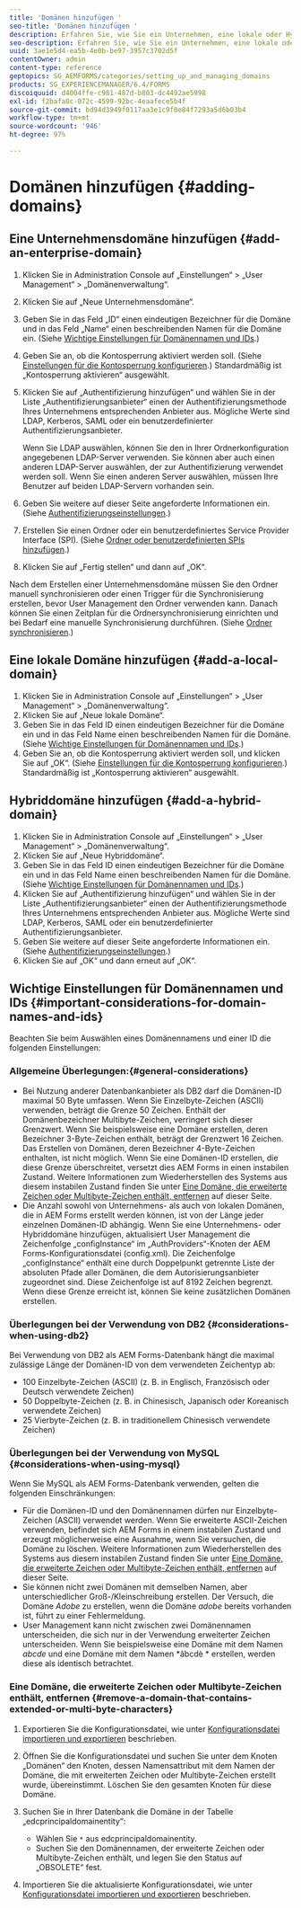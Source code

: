 ```yaml
---
title: 'Domänen hinzufügen '
seo-title: 'Domänen hinzufügen '
description: Erfahren Sie, wie Sie ein Unternehmen, eine lokale oder Hybriddomäne mithilfe der Einstellungen in Domain Management hinzufügen und allgmeine Gedanken zu Domänenamen und Ids.
seo-description: Erfahren Sie, wie Sie ein Unternehmen, eine lokale oder Hybriddomäne mithilfe der Einstellungen in Domain Management hinzufügen und allgmeine Gedanken zu Domänenamen und Ids.
uuid: 3ae1e5d4-ea5b-4e0b-be97-3957c3702d5f
contentOwner: admin
content-type: reference
geptopics: SG_AEMFORMS/categories/setting_up_and_managing_domains
products: SG_EXPERIENCEMANAGER/6.4/FORMS
discoiquuid: d4004ffe-c981-487d-b803-dc4492ae5998
exl-id: f2bafa0c-072c-4599-92bc-4eaafece5b4f
source-git-commit: bd94d3949f0117aa3e1c9f0e84f7293a5d6b03b4
workflow-type: tm+mt
source-wordcount: '946'
ht-degree: 97%

---
```


# Domänen hinzufügen {#adding-domains}

## Eine Unternehmensdomäne hinzufügen {#add-an-enterprise-domain}

1. Klicken Sie in Administration Console auf „Einstellungen“ > „User Management“ > „Domänenverwaltung“.
1. Klicken Sie auf „Neue Unternehmensdomäne“.
1. Geben Sie in das Feld „ID“ einen eindeutigen Bezeichner für die Domäne und in das Feld „Name“ einen beschreibenden Namen für die Domäne ein. (Siehe [Wichtige Einstellungen für Domänennamen und IDs](adding-domains.md#important-considerations-for-domain-names-and-ids).)
1. Geben Sie an, ob die Kontosperrung aktiviert werden soll. (Siehe [Einstellungen für die Kontosperrung konfigurieren](/help/forms/using/admin-help/configure-account-locking-settings.md#configure-account-locking-settings).) Standardmäßig ist „Kontosperrung aktivieren“ ausgewählt.
1. Klicken Sie auf „Authentifizierung hinzufügen“ und wählen Sie in der Liste „Authentifizierungsanbieter“ einen der Authentifizierungsmethode Ihres Unternehmens entsprechenden Anbieter aus. Mögliche Werte sind LDAP, Kerberos, SAML oder ein benutzerdefinierter Authentifizierungsanbieter.

   Wenn Sie LDAP auswählen, können Sie den in Ihrer Ordnerkonfiguration angegebenen LDAP-Server verwenden. Sie können aber auch einen anderen LDAP-Server auswählen, der zur Authentifizierung verwendet werden soll. Wenn Sie einen anderen Server auswählen, müssen Ihre Benutzer auf beiden LDAP-Servern vorhanden sein.

1. Geben Sie weitere auf dieser Seite angeforderte Informationen ein. (Siehe [Authentifizierungseinstellungen](/help/forms/using/admin-help/configuring-authentication-providers.md#authentication-settings).)
1. Erstellen Sie einen Ordner oder ein benutzerdefiniertes Service Provider Interface (SPI). (Siehe [Ordner oder benutzerdefinierten SPIs hinzufügen](/help/forms/using/admin-help/configuring-directories.md#adding-directories-or-custom-spis).)
1. Klicken Sie auf „Fertig stellen“ und dann auf „OK“.

Nach dem Erstellen einer Unternehmensdomäne müssen Sie den Ordner manuell synchronisieren oder einen Trigger für die Synchronisierung erstellen, bevor User Management den Ordner verwenden kann. Danach können Sie einen Zeitplan für die Ordnersynchronisierung einrichten und bei Bedarf eine manuelle Synchronisierung durchführen. (Siehe [Ordner synchronisieren](/help/forms/using/admin-help/synchronizing-directories.md#synchronizing-directories).)

## Eine lokale Domäne hinzufügen  {#add-a-local-domain}

1. Klicken Sie in Administration Console auf „Einstellungen“ > „User Management“ > „Domänenverwaltung“.
1. Klicken Sie auf „Neue lokale Domäne“.
1. Geben Sie in das Feld ID einen eindeutigen Bezeichner für die Domäne ein und in das Feld Name einen beschreibenden Namen für die Domäne. (Siehe [Wichtige Einstellungen für Domänennamen und IDs](adding-domains.md#important-considerations-for-domain-names-and-ids).)
1. Geben Sie an, ob die Kontosperrung aktiviert werden soll, und klicken Sie auf „OK“. (Siehe [Einstellungen für die Kontosperrung konfigurieren](/help/forms/using/admin-help/configure-account-locking-settings.md#configure-account-locking-settings).) Standardmäßig ist „Kontosperrung aktivieren“ ausgewählt.

## Hybriddomäne hinzufügen  {#add-a-hybrid-domain}

1. Klicken Sie in Administration Console auf „Einstellungen“ > „User Management“ > „Domänenverwaltung“.
1. Klicken Sie auf „Neue Hybriddomäne“.
1. Geben Sie in das Feld ID einen eindeutigen Bezeichner für die Domäne ein und in das Feld Name einen beschreibenden Namen für die Domäne. (Siehe [Wichtige Einstellungen für Domänennamen und IDs](adding-domains.md#important-considerations-for-domain-names-and-ids).)
1. Klicken Sie auf „Authentifizierung hinzufügen“ und wählen Sie in der Liste „Authentifizierungsanbieter“ einen der Authentifizierungsmethode Ihres Unternehmens entsprechenden Anbieter aus. Mögliche Werte sind LDAP, Kerberos, SAML oder ein benutzerdefinierter Authentifizierungsanbieter.
1. Geben Sie weitere auf dieser Seite angeforderte Informationen ein. (Siehe [Authentifizierungseinstellungen](/help/forms/using/admin-help/configuring-authentication-providers.md#authentication-settings).)
1. Klicken Sie auf „OK“ und dann erneut auf „OK“.

## Wichtige Einstellungen für Domänennamen und IDs  {#important-considerations-for-domain-names-and-ids}

Beachten Sie beim Auswählen eines Domänennamens und einer ID die folgenden Einstellungen:

### Allgemeine Überlegungen:{#general-considerations}

* Bei Nutzung anderer Datenbankanbieter als DB2 darf die Domänen-ID maximal 50 Byte umfassen. Wenn Sie Einzelbyte-Zeichen (ASCII) verwenden, beträgt die Grenze 50 Zeichen. Enthält der Domänenbezeichner Multibyte-Zeichen, verringert sich dieser Grenzwert. Wenn Sie beispielsweise eine Domäne erstellen, deren Bezeichner 3-Byte-Zeichen enthält, beträgt der Grenzwert 16 Zeichen. Das Erstellen von Domänen, deren Bezeichner 4-Byte-Zeichen enthalten, ist nicht möglich. Wenn Sie eine Domänen-ID erstellen, die diese Grenze überschreitet, versetzt dies AEM Forms in einen instabilen Zustand. Weitere Informationen zum Wiederherstellen des Systems aus diesem instabilen Zustand finden Sie unter [Eine Domäne, die erweiterte Zeichen oder Multibyte-Zeichen enthält, entfernen](adding-domains.md#remove-a-domain-that-contains-extended-or-multi-byte-characters) auf dieser Seite.
* Die Anzahl sowohl von Unternehmens- als auch von lokalen Domänen, die in AEM Forms erstellt werden können, ist von der Länge jeder einzelnen Domänen-ID abhängig. Wenn Sie eine Unternehmens- oder Hybriddomäne hinzufügen, aktualisiert User Management die Zeichenfolge „configInstance“ im „AuthProviders“-Knoten der AEM Forms-Konfigurationsdatei (config.xml). Die Zeichenfolge „configInstance“ enthält eine durch Doppelpunkt getrennte Liste der absoluten Pfade aller Domänen, die dem Autorisierungsanbieter zugeordnet sind. Diese Zeichenfolge ist auf 8192 Zeichen begrenzt. Wenn diese Grenze erreicht ist, können Sie keine zusätzlichen Domänen erstellen.

### Überlegungen bei der Verwendung von DB2  {#considerations-when-using-db2}

Bei Verwendung von DB2 als AEM Forms-Datenbank hängt die maximal zulässige Länge der Domänen-ID von dem verwendeten Zeichentyp ab:

* 100 Einzelbyte-Zeichen (ASCII) (z. B. in Englisch, Französisch oder Deutsch verwendete Zeichen)
* 50 Doppelbyte-Zeichen (z. B. in Chinesisch, Japanisch oder Koreanisch verwendete Zeichen)
* 25 Vierbyte-Zeichen (z. B. in traditionellem Chinesisch verwendete Zeichen)

### Überlegungen bei der Verwendung von MySQL  {#considerations-when-using-mysql}

Wenn Sie MySQL als AEM Forms-Datenbank verwenden, gelten die folgenden Einschränkungen:

* Für die Domänen-ID und den Domänennamen dürfen nur Einzelbyte-Zeichen (ASCII) verwendet werden. Wenn Sie erweiterte ASCII-Zeichen verwenden, befindet sich AEM Forms in einem instabilen Zustand und erzeugt möglicherweise eine Ausnahme, wenn Sie versuchen, die Domäne zu löschen. Weitere Informationen zum Wiederherstellen des Systems aus diesem instabilen Zustand finden Sie unter [Eine Domäne, die erweiterte Zeichen oder Multibyte-Zeichen enthält, entfernen](adding-domains.md#remove-a-domain-that-contains-extended-or-multi-byte-characters) auf dieser Seite.
* Sie können nicht zwei Domänen mit demselben Namen, aber unterschiedlicher Groß-/Kleinschreibung erstellen. Der Versuch, die Domäne *Adobe* zu erstellen, wenn die Domäne *adobe* bereits vorhanden ist, führt zu einer Fehlermeldung.
* User Management kann nicht zwischen zwei Domänennamen unterscheiden, die sich nur in der Verwendung erweiterter Zeichen unterscheiden. Wenn Sie beispielsweise eine Domäne mit dem Namen *abcde* und eine Domäne mit dem Namen *âbcdè * erstellen, werden diese als identisch betrachtet.

### Eine Domäne, die erweiterte Zeichen oder Multibyte-Zeichen enthält, entfernen {#remove-a-domain-that-contains-extended-or-multi-byte-characters}

1. Exportieren Sie die Konfigurationsdatei, wie unter [Konfigurationsdatei importieren und exportieren](/help/forms/using/admin-help/importing-exporting-configuration-file.md#importing-and-exporting-the-configuration-file) beschrieben.
1. Öffnen Sie die Konfigurationsdatei und suchen Sie unter dem Knoten „Domänen“ den Knoten, dessen Namensattribut mit dem Namen der Domäne, die mit erweiterten Zeichen oder Multibyte-Zeichen erstellt wurde, übereinstimmt. Löschen Sie den gesamten Knoten für diese Domäne.
1. Suchen Sie in Ihrer Datenbank die Domäne in der Tabelle „edcprincipaldomainentity“:

   * Wählen Sie `*` aus edcprincipaldomainentity.
   * Suchen Sie den Domänennamen, der erweiterte Zeichen oder Multibyte-Zeichen enthält, und legen Sie den Status auf „OBSOLETE“ fest.

1. Importieren Sie die aktualisierte Konfigurationsdatei, wie unter [Konfigurationsdatei importieren und exportieren](/help/forms/using/admin-help/importing-exporting-configuration-file.md#importing-and-exporting-the-configuration-file) beschrieben.

